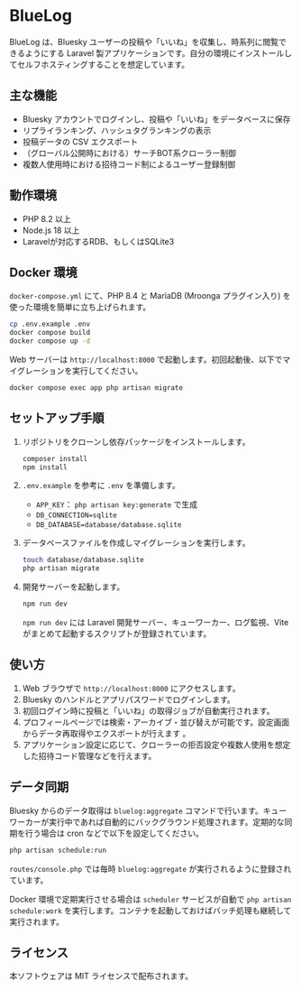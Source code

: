# BlueLog

BlueLog は、Bluesky ユーザーの投稿や「いいね」を収集し、時系列に閲覧できるようにする Laravel 製アプリケーションです。自分の環境にインストールしてセルフホスティングすることを想定しています。

## 主な機能

- Bluesky アカウントでログインし、投稿や「いいね」をデータベースに保存
- リプライランキング、ハッシュタグランキングの表示
- 投稿データの CSV エクスポート
- （グローバル公開時における）サーチBOT系クローラー制御
- 複数人使用時における招待コード制によるユーザー登録制御

## 動作環境

- PHP 8.2 以上
- Node.js 18 以上
- Laravelが対応するRDB、もしくはSQLite3

## Docker 環境

`docker-compose.yml` にて、PHP 8.4 と MariaDB (Mroonga プラグイン入り) を使った環境を簡単に立ち上げられます。

```bash
cp .env.example .env
docker compose build
docker compose up -d
```

Web サーバーは `http://localhost:8000` で起動します。初回起動後、以下でマイグレーションを実行してください。

```bash
docker compose exec app php artisan migrate
```

## セットアップ手順

1. リポジトリをクローンし依存パッケージをインストールします。

   ```bash
   composer install
   npm install
   ```

2. `.env.example` を参考に `.env` を準備します。

   - `APP_KEY`： `php artisan key:generate` で生成
   - `DB_CONNECTION=sqlite`
   - `DB_DATABASE=database/database.sqlite`

3. データベースファイルを作成しマイグレーションを実行します。

   ```bash
   touch database/database.sqlite
   php artisan migrate
   ```

4. 開発サーバーを起動します。

   ```bash
   npm run dev
   ```

   `npm run dev` には Laravel 開発サーバー、キューワーカー、ログ監視、Vite がまとめて起動するスクリプトが登録されています。

## 使い方

1. Web ブラウザで `http://localhost:8000` にアクセスします。
2. Bluesky のハンドルとアプリパスワードでログインします。
3. 初回ログイン時に投稿と「いいね」の取得ジョブが自動実行されます。
4. プロフィールページでは検索・アーカイブ・並び替えが可能です。設定画面からデータ再取得やエクスポートが行えます 。
5. アプリケーション設定に応じて、クローラーの拒否設定や複数人使用を想定した招待コード管理などを行えます。

## データ同期

Bluesky からのデータ取得は `bluelog:aggregate` コマンドで行います。キューワーカーが実行中であれば自動的にバックグラウンド処理されます。定期的な同期を行う場合は cron などで以下を設定してください。

```bash
php artisan schedule:run
```

`routes/console.php` では毎時 `bluelog:aggregate` が実行されるように登録されています。

Docker 環境で定期実行させる場合は `scheduler` サービスが自動で `php artisan schedule:work` を実行します。コンテナを起動しておけばバッチ処理も継続して実行されます。

## ライセンス

本ソフトウェアは MIT ライセンスで配布されます。
